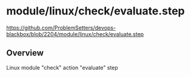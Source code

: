 # module/linux/check/evaluate.step

https://github.com/ProblemSetters/devops-blackbox/blob/2204/module/linux/check/evaluate.step

## Overview

Linux module "check" action "evaluate" step


